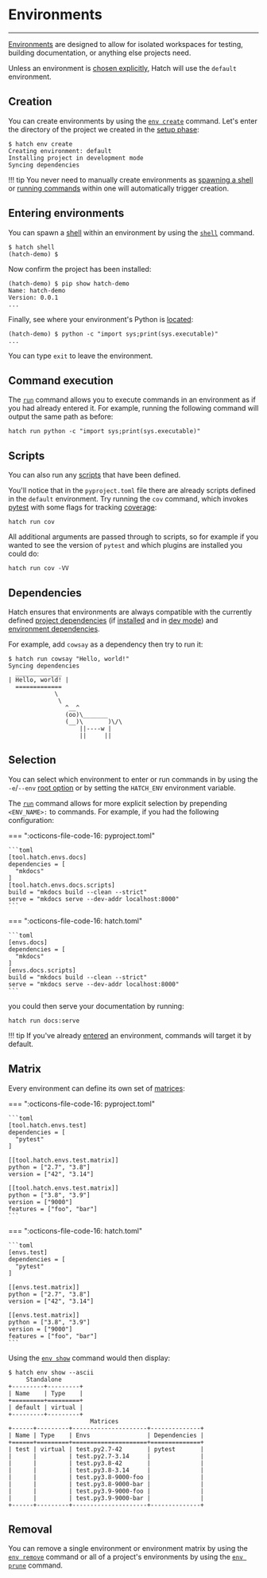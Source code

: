 # Environments

-----

[Environments](config/environment/overview.md) are designed to allow for isolated workspaces for testing, building documentation, or anything else projects need.

Unless an environment is [chosen explicitly](#selection), Hatch will use the `default` environment.

## Creation

You can create environments by using the [`env create`](cli/reference.md#hatch-env-create) command. Let's enter the directory of the project we created in the [setup phase](intro.md#new-project):

```console
$ hatch env create
Creating environment: default
Installing project in development mode
Syncing dependencies
```

!!! tip
    You never need to manually create environments as [spawning a shell](#entering-environments) or [running commands](#command-execution) within one will automatically trigger creation.

## Entering environments

You can spawn a [shell](config/hatch.md#shell) within an environment by using the [`shell`](cli/reference.md#hatch-shell) command.

```console
$ hatch shell
(hatch-demo) $
```

Now confirm the project has been installed:

```console
(hatch-demo) $ pip show hatch-demo
Name: hatch-demo
Version: 0.0.1
...
```

Finally, see where your environment's Python is [located](config/hatch.md#environments):

```console
(hatch-demo) $ python -c "import sys;print(sys.executable)"
...
```

You can type `exit` to leave the environment.

## Command execution

The [`run`](cli/reference.md#hatch-run) command allows you to execute commands in an environment as if you had already entered it. For example, running the following command will output the same path as before:

```
hatch run python -c "import sys;print(sys.executable)"
```

## Scripts

You can also run any [scripts](config/environment/overview.md#scripts) that have been defined.

You'll notice that in the `pyproject.toml` file there are already scripts defined in the `default` environment. Try running the `cov` command, which invokes [pytest](https://github.com/pytest-dev/pytest) with some flags for tracking [coverage](https://github.com/nedbat/coveragepy):

```
hatch run cov
```

All additional arguments are passed through to scripts, so for example if you wanted to see the version of `pytest` and which plugins are installed you could do:

```
hatch run cov -VV
```

## Dependencies

Hatch ensures that environments are always compatible with the currently defined [project dependencies](config/metadata.md#dependencies) (if [installed](config/environment/overview.md#skip-install) and in [dev mode](config/environment/overview.md#dev-mode)) and [environment dependencies](config/environment/overview.md#dependencies).

For example, add `cowsay` as a dependency then try to run it:

```console
$ hatch run cowsay "Hello, world!"
Syncing dependencies
  _____________
| Hello, world! |
  =============
             \
              \
                ^__^
                (oo)\_______
                (__)\       )\/\
                    ||----w |
                    ||     ||
```

## Selection

You can select which environment to enter or run commands in by using the `-e`/`--env` [root option](cli/reference.md#hatch) or by setting the `HATCH_ENV` environment variable.

The [`run`](cli/reference.md#hatch-run) command allows for more explicit selection by prepending `<ENV_NAME>:` to commands. For example, if you had the following configuration:

=== ":octicons-file-code-16: pyproject.toml"

    ```toml
    [tool.hatch.envs.docs]
    dependencies = [
      "mkdocs"
    ]
    [tool.hatch.envs.docs.scripts]
    build = "mkdocs build --clean --strict"
    serve = "mkdocs serve --dev-addr localhost:8000"
    ```

=== ":octicons-file-code-16: hatch.toml"

    ```toml
    [envs.docs]
    dependencies = [
      "mkdocs"
    ]
    [envs.docs.scripts]
    build = "mkdocs build --clean --strict"
    serve = "mkdocs serve --dev-addr localhost:8000"
    ```

you could then serve your documentation by running:

```
hatch run docs:serve
```

!!! tip
    If you've already [entered](#entering-environments) an environment, commands will target it by default.

## Matrix

Every environment can define its own set of [matrices](config/environment/advanced.md#matrix):

=== ":octicons-file-code-16: pyproject.toml"

    ```toml
    [tool.hatch.envs.test]
    dependencies = [
      "pytest"
    ]

    [[tool.hatch.envs.test.matrix]]
    python = ["2.7", "3.8"]
    version = ["42", "3.14"]

    [[tool.hatch.envs.test.matrix]]
    python = ["3.8", "3.9"]
    version = ["9000"]
    features = ["foo", "bar"]
    ```

=== ":octicons-file-code-16: hatch.toml"

    ```toml
    [envs.test]
    dependencies = [
      "pytest"
    ]

    [[envs.test.matrix]]
    python = ["2.7", "3.8"]
    version = ["42", "3.14"]

    [[envs.test.matrix]]
    python = ["3.8", "3.9"]
    version = ["9000"]
    features = ["foo", "bar"]
    ```

Using the [`env show`](cli/reference.md#hatch-env-show) command would then display:

```console
$ hatch env show --ascii
     Standalone
+---------+---------+
| Name    | Type    |
+=========+=========+
| default | virtual |
+---------+---------+
                       Matrices
+------+---------+---------------------+--------------+
| Name | Type    | Envs                | Dependencies |
+======+=========+=====================+==============+
| test | virtual | test.py2.7-42       | pytest       |
|      |         | test.py2.7-3.14     |              |
|      |         | test.py3.8-42       |              |
|      |         | test.py3.8-3.14     |              |
|      |         | test.py3.8-9000-foo |              |
|      |         | test.py3.8-9000-bar |              |
|      |         | test.py3.9-9000-foo |              |
|      |         | test.py3.9-9000-bar |              |
+------+---------+---------------------+--------------+
```

## Removal

You can remove a single environment or environment matrix by using the [`env remove`](cli/reference.md#hatch-env-remove) command or all of a project's environments by using the [`env prune`](cli/reference.md#hatch-env-prune) command.

